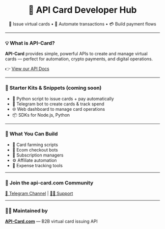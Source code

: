 <h1 align="center">🚀 API Card Developer Hub</h1>

<p align="center">
  🔐 Issue virtual cards • 🧠 Automate transactions • 💳 Build payment flows
</p>

---

### 💡 What is API-Card?

**API-Card** provides simple, powerful APIs to create and manage virtual cards — perfect for automation, crypto payments, and digital operations.

👉 [View our API Docs](https://documenter.getpostman.com/view/38099920/2sAXjNYWSK)

---

### 🧩 Starter Kits & Snippets (coming soon)

- 🐍 Python script to issue cards + pay automatically
- 🤖 Telegram bot to create cards & track spend
- 🌐 Web dashboard to manage card operations
- 📦 SDKs for Node.js, Python

---

### 🧠 What You Can Build

- 💸 Card farming scripts
- 🛒 Ecom checkout bots
- 🔄 Subscription managers
- ⚙️ Affiliate automation
- 🧾 Expense tracking tools

---

### 🤝 Join the api-card.com Community

[📢 Telegram Channel](https://t.me/apicard) | [🧑‍💻 Support](https://t.me/api_card_support) 

---

### 👨‍💻 Maintained by

**[API-Card.com](https://api-card.com)** — B2B virtual card issuing API


